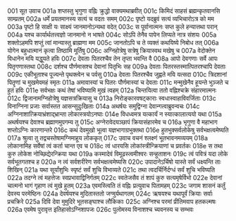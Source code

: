 001 	सूत उवाच
001a	शप्तस्तु भृगुणा वह्निः क्रुद्धो वाक्यमथाब्रवीत्
001c	किमिदं साहसं ब्रह्मन्कृतवानसि साम्प्रतम्
002a	धर्मे प्रयतमानस्य सत्यं च वदतः समम्
002c	पृष्टो यदब्रुवं सत्यं व्यभिचारोऽत्र को मम
003a	पृष्टो हि साक्षी यः साक्ष्यं जानमानोऽन्यथा वदेत्
003c	स पूर्वानात्मनः सप्त कुले हन्यात्तथा परान्
004a	यश्च कार्यार्थतत्त्वज्ञो जानमानो न भाषते
004c	सोऽपि तेनैव पापेन लिप्यते नात्र संशयः
005a	शक्तोऽहमपि शप्तुं त्वां मान्यास्तु ब्राह्मणा मम
005c	जानतोऽपि च ते व्यक्तं कथयिष्ये निबोध तत्
006a	योगेन बहुधात्मानं कृत्वा तिष्ठामि मूर्तिषु
006c	अग्निहोत्रेषु सत्रेषु क्रियास्वथ मखेषु च
007a	वेदोक्तेन विधानेन मयि यद्धूयते हविः
007c	देवताः पितरश्चैव तेन तृप्ता भवन्ति वै
008a	आपो देवगणाः सर्वे आपः पितृगणास्तथा
008c	दर्शश्च पौर्णमासश्च देवानां पितृभिः सह
009a	देवताः पितरस्तस्मात्पितरश्चापि देवताः
009c	एकीभूताश्च पूज्यन्ते पृथक्त्वेन च पर्वसु
010a	देवताः पितरश्चैव जुह्वते मयि यत्सदा
010c	त्रिदशानां पितॄणां च मुखमेवमहं स्मृतः
011a	अमावास्यां च पितरः पौर्णमास्यां च देवताः
011c	मन्मुखेनैव हूयन्ते भुञ्जते च हुतं हविः
011e	सर्वभक्षः कथं तेषां भविष्यामि मुखं त्वहम्
012a	चिन्तयित्वा ततो वह्निश्चक्रे संहारमात्मनः
012c	द्विजानामग्निहोत्रेषु यज्ञसत्रक्रियासु च
013a	निरोङ्कारवषट्काराः स्वधास्वाहाविवर्जिताः
013c	विनाग्निना प्रजाः सर्वास्तत आसन्सुदुःखिताः
014a	अथर्षयः समुद्विग्ना देवान्गत्वाब्रुवन्वचः
014c	अग्निनाशात्क्रियाभ्रंशाद्भ्रान्ता लोकास्त्रयोऽनघाः
014e	विधध्वमत्र यत्कार्यं न स्यात्कालात्ययो यथा
015a	अथर्षयश्च देवाश्च ब्रह्माणमुपगम्य तु
015c	अग्नेरावेदयञ्छापं क्रियासंहारमेव च
016a	भृगुणा वै महाभाग शप्तोऽग्निः कारणान्तरे
016c	कथं देवमुखो भूत्वा यज्ञभागाग्रभुक्तथा
016e	हुतभुक्सर्वलोकेषु सर्वभक्षत्वमेष्यति
017a	श्रुत्वा तु तद्वचस्तेषामग्निमाहूय लोककृत्
017c	उवाच वचनं श्लक्ष्णं भूतभावनमव्ययम्
018a	लोकानामिह सर्वेषां त्वं कर्ता चान्त एव च
018c	त्वं धारयसि लोकांस्त्रीन्क्रियाणां च प्रवर्तकः
018e	स तथा कुरु लोकेश नोच्छिद्येरन्क्रिया यथा
019a	कस्मादेवं विमूढस्त्वमीश्वरः सन्हुताशनः
019c	त्वं पवित्रं यदा लोके सर्वभूतगतश्च ह
020a	न त्वं सर्वशरीरेण सर्वभक्षत्वमेष्यसि
020c	उपादानेऽर्चिषो यास्ते सर्वं धक्ष्यन्ति ताः शिखिन्
021a	यथा सूर्यांशुभिः स्पृष्टं सर्वं शुचि विभाव्यते
021c	तथा त्वदर्चिर्निर्दग्धं सर्वं शुचि भविष्यति
022a	तदग्ने त्वं महत्तेजः स्वप्रभावाद्विनिर्गतम्
022c	स्वतेजसैव तं शापं कुरु सत्यमृषेर्विभो
022e	देवानां चात्मनो भागं गृहाण त्वं मुखे हुतम्
023a	एवमस्त्विति तं वह्निः प्रत्युवाच पितामहम्
023c	जगाम शासनं कर्तुं देवस्य परमेष्ठिनः
024a	देवर्षयश्च मुदितास्ततो जग्मुर्यथागतम्
024c	ऋषयश्च यथापूर्वं क्रियाः सर्वाः प्रचक्रिरे
025a	दिवि देवा मुमुदिरे भूतसङ्घाश्च लौकिकाः
025c	अग्निश्च परमां प्रीतिमवाप हतकल्मषः
026a	एवमेष पुरावृत्त इतिहासोऽग्निशापजः
026c	पुलोमस्य विनाशश्च च्यवनस्य च सम्भवः
